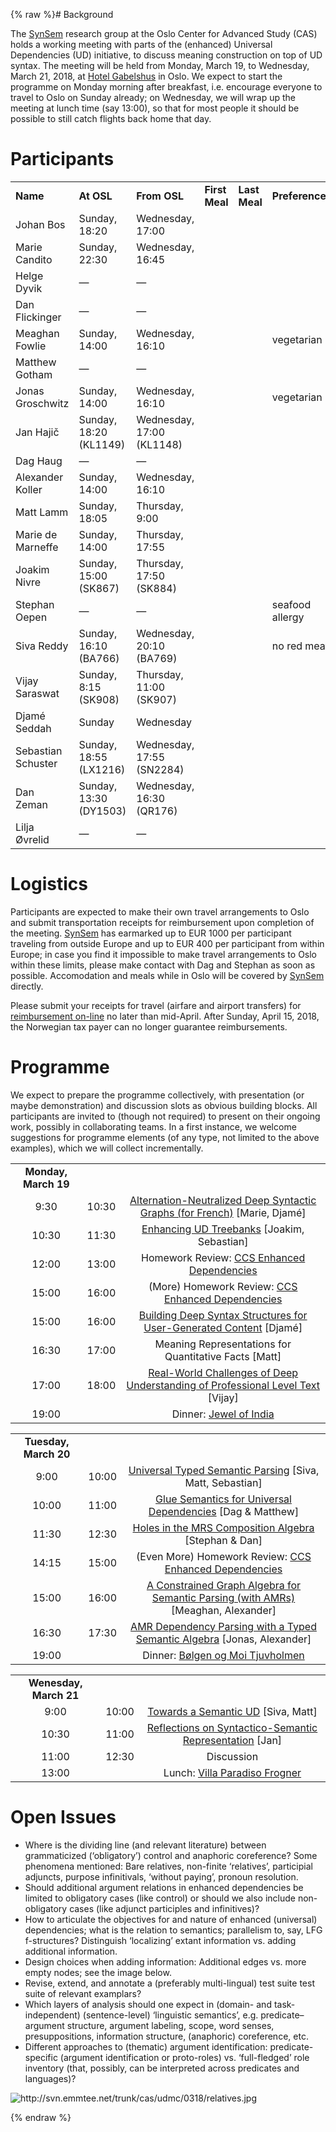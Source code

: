 {% raw %}# Background

The [SynSem](https://blog.inductorsoftware.com/docsproto/summits/SynSem) research group at the Oslo Center for Advanced
Study (CAS) holds a working meeting with parts of the (enhanced)
Universal Dependencies (UD) initiative, to discuss meaning construction
on top of UD syntax. The meeting will be held from Monday, March 19, to
Wednesday, March 21, 2018, at [Hotel
Gabelshus](https://www.nordicchoicehotels.no/hotell/norge/oslo/clarion-collection-hotel-gabelshus/?gclid=EAIaIQobChMIofbQ5_G72AIVHYuyCh3UpQKcEAAYASAAEgKUnfD_BwE)
in Oslo. We expect to start the programme on Monday morning after
breakfast, i.e. encourage everyone to travel to Oslo on Sunday already;
on Wednesday, we will wrap up the meeting at lunch time (say 13:00), so
that for most people it should be possible to still catch flights back
home that day.

# Participants

|                    |                        |                           |                |               |                 |
|--------------------|------------------------|---------------------------|----------------|---------------|-----------------|
| **Name**           | **At OSL**             | **From OSL**              | **First Meal** | **Last Meal** | **Preferences** |
| Johan Bos          | Sunday, 18:20          | Wednesday, 17:00          |                |               |                 |
| Marie Candito      | Sunday, 22:30          | Wednesday, 16:45          |                |               |                 |
| Helge Dyvik        | —                      | —                         |                |               |                 |
| Dan Flickinger     | —                      | —                         |                |               |                 |
| Meaghan Fowlie     | Sunday, 14:00          | Wednesday, 16:10          |                |               | vegetarian      |
| Matthew Gotham     | —                      | —                         |                |               |                 |
| Jonas Groschwitz   | Sunday, 14:00          | Wednesday, 16:10          |                |               | vegetarian      |
| Jan Hajič          | Sunday, 18:20 (KL1149) | Wednesday, 17:00 (KL1148) |                |               |                 |
| Dag Haug           | —                      | —                         |                |               |                 |
| Alexander Koller   | Sunday, 14:00          | Wednesday, 16:10          |                |               |                 |
| Matt Lamm          | Sunday, 18:05          | Thursday, 9:00            |                |               |                 |
| Marie de Marneffe  | Sunday, 14:00          | Thursday, 17:55           |                |               |                 |
| Joakim Nivre       | Sunday, 15:00 (SK867)  | Thursday, 17:50 (SK884)   |                |               |                 |
| Stephan Oepen      | —                      | —                         |                |               | seafood allergy |
| Siva Reddy         | Sunday, 16:10 (BA766)  | Wednesday, 20:10 (BA769)  |                |               | no red meat     |
| Vijay Saraswat     | Sunday, 8:15 (SK908)   | Thursday, 11:00 (SK907)   |                |               |                 |
| Djamé Seddah       | Sunday                 | Wednesday                 |                |               |                 |
| Sebastian Schuster | Sunday, 18:55 (LX1216) | Wednesday, 17:55 (SN2284) |                |               |                 |
| Dan Zeman          | Sunday, 13:30 (DY1503) | Wednesday, 16:30 (QR176)  |                |               |                 |
| Lilja Øvrelid      | —                      | —                         |                |               |                 |

# Logistics

Participants are expected to make their own travel arrangements to Oslo
and submit transportation receipts for reimbursement upon completion of
the meeting. [SynSem](https://blog.inductorsoftware.com/docsproto/summits/SynSem) has earmarked up to EUR 1000 per
participant traveling from outside Europe and up to EUR 400 per
participant from within Europe; in case you find it impossible to make
travel arrangements to Oslo within these limits, please make contact
with Dag and Stephan as soon as possible. Accomodation and meals while
in Oslo will be covered by [SynSem](https://blog.inductorsoftware.com/docsproto/summits/SynSem) directly.

Please submit your receipts for travel (airfare and airport transfers)
for [reimbursement
on-line](https://cas.oslo.no/expense-reimbursement-for-guests/) no later
than mid-April. After Sunday, April 15, 2018, the Norwegian tax payer
can no longer guarantee reimbursements.

# Programme

We expect to prepare the programme collectively, with presentation (or
maybe demonstration) and discussion slots as obvious building blocks.
All participants are invited to (though not required) to present on
their ongoing work, possibly in collaborating teams. In a first
instance, we welcome suggestions for programme elements (of any type,
not limited to the above examples), which we will collect incrementally.

|                      |       |                                                                                                                                             |
|:--------------------:|:-----:|:-------------------------------------------------------------------------------------------------------------------------------------------:|
| **Monday, March 19** |       |                                                                                                                                             |
|         9:30         | 10:30 | [Alternation-Neutralized Deep Syntactic Graphs (for French)](http://svn.emmtee.net/trunk/cas/udmc/0318/candito+seddah.pdf) \[Marie, Djamé\] |
|        10:30         | 11:30 |                [Enhancing UD Treebanks](http://svn.emmtee.net/trunk/cas/udmc/0318/nivre+schuster.pdf) \[Joakim, Sebastian\]                 |
|        12:00         | 13:00 |                            Homework Review: [CCS Enhanced Dependencies](http://logon.emmtee.net/trunk/cas/udmc)                             |
|        15:00         | 16:00 |                          (More) Homework Review: [CCS Enhanced Dependencies](http://svn.emmtee.net/trunk/cas/udmc)                          |
|        15:00         | 16:00 |    [Building Deep Syntax Structures for User-Generated Content](http://svn.emmtee.net/trunk/cas/udmc/0318/seddah+candito.pdf) \[Djamé\]     |
|        16:30         | 17:00 |                                           Meaning Representations for Quantitative Facts \[Matt\]                                           |
|        17:00         | 18:00 | [Real-World Challenges of Deep Understanding of Professional Level Text](http://svn.emmtee.net/trunk/cas/udmc/0318/saraswat.pdf) \[Vijay\]  |
|        19:00         |       |                                              Dinner: [Jewel of India](http://jewelofindia.no/)                                              |

|                       |       |                                                                                                                                             |
|:---------------------:|:-----:|:-------------------------------------------------------------------------------------------------------------------------------------------:|
| **Tuesday, March 20** |       |                                                                                                                                             |
|         9:00          | 10:00 |              [Universal Typed Semantic Parsing](http://svn.emmtee.net/trunk/cas/udmc/0318/reddy.pdf) \[Siva, Matt, Sebastian\]              |
|         10:00         | 11:00 |          [Glue Semantics for Universal Dependencies](http://svn.emmtee.net/trunk/cas/udmc/0318/gotham+haug.pdf) \[Dag & Matthew\]           |
|         11:30         | 12:30 |          [Holes in the MRS Composition Algebra](http://svn.emmtee.net/trunk/cas/udmc/0318/oepen+flickinger.pdf) \[Stephan & Dan\]           |
|         14:15         | 15:00 |                       (Even More) Homework Review: [CCS Enhanced Dependencies](http://svn.emmtee.net/trunk/cas/udmc)                        |
|         15:00         | 16:00 | [A Constrained Graph Algebra for Semantic Parsing (with AMRs)](http://svn.emmtee.net/trunk/cas/udmc/0318/fowlie.pdf) \[Meaghan, Alexander\] |
|         16:30         | 17:30 |    [AMR Dependency Parsing with a Typed Semantic Algebra](http://svn.emmtee.net/trunk/cas/udmc/0318/groschwitz.pdf) \[Jonas, Alexander\]    |
|         19:00         |       |                             Dinner: [Bølgen og Moi Tjuvholmen](https://bolgenogmoi.no/restauranter/tjuvholmen/)                             |

|                        |       |                                                                                                                  |
|:----------------------:|:-----:|:----------------------------------------------------------------------------------------------------------------:|
| **Wenesday, March 21** |       |                                                                                                                  |
|          9:00          | 10:00 |         [Towards a Semantic UD](http://svn.emmtee.net/trunk/cas/udmc/0318/reddy+lamm.pdf) \[Siva, Matt\]         |
|         10:30          | 11:00 | [Reflections on Syntactico-Semantic Representation](http://svn.emmtee.net/trunk/cas/udmc/0318/hajic.pdf) \[Jan\] |
|         11:00          | 12:30 |                                                    Discussion                                                    |
|         13:00          |       |                      Lunch: [Villa Paradiso Frogner](https://www.villaparadisofrogner.no/)                       |

# Open Issues

- Where is the dividing line (and relevant literature) between
grammaticized (‘obligatory’) control and anaphoric coreference? Some
phenomena mentioned: Bare relatives, non-finite ‘relatives’,
participial adjuncts, purpose infinitivals, ‘without paying’,
pronoun resolution.
- Should additional argument relations in enhanced dependencies be
limited to obligatory cases (like control) or should we also include
non-obligatory cases (like adjunct participles and infinitives)?
- How to articulate the objectives for and nature of enhanced
(universal) dependencies; what is the relation to semantics;
parallelism to, say, LFG f-structures? Distinguish ‘localizing’
extant information vs. adding additional information.
- Design choices when adding information: Additional edges vs. more
empty nodes; see the image below.
- Revise, extend, and annotate a (preferably multi-lingual) test suite
test suite of relevant examplars?
- Which layers of analysis should one expect in (domain- and
task-independent) (sentence-level) ‘linguistic semantics’, e.g.
predicate–argument structure, argument labeling, scope, word senses,
presuppositions, information structure, (anaphoric) coreference,
etc.
- Different approaches to (thematic) argument identification:
predicate-specific (argument identification or proto-roles) vs.
‘full-fledged’ role inventory (that, possibly, can be interpreted
across predicates and languages)?

<img src="http://svn.emmtee.net/trunk/cas/udmc/0318/relatives.jpg" title="http://svn.emmtee.net/trunk/cas/udmc/0318/relatives.jpg" class="external_image" alt="http://svn.emmtee.net/trunk/cas/udmc/0318/relatives.jpg" />

<update date omitted for speed>{% endraw %}